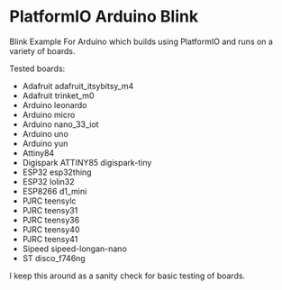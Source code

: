 # PlatformIO Arduino Blink

Blink Example For Arduino which builds using PlatformIO and runs on a variety of boards.

Tested boards:

 - Adafruit adafruit_itsybitsy_m4
 - Adafruit trinket_m0
 - Arduino leonardo
 - Arduino micro
 - Arduino nano_33_iot
 - Arduino uno
 - Arduino yun
 - Attiny84
 - Digispark ATTINY85 digispark-tiny
 - ESP32 esp32thing
 - ESP32 lolin32
 - ESP8266 d1_mini
 - PJRC teensylc
 - PJRC teensy31
 - PJRC teensy36
 - PJRC teensy40
 - PJRC teensy41
 - Sipeed sipeed-longan-nano
 - ST disco_f746ng
 
I keep this around as a sanity check for basic testing of boards.
